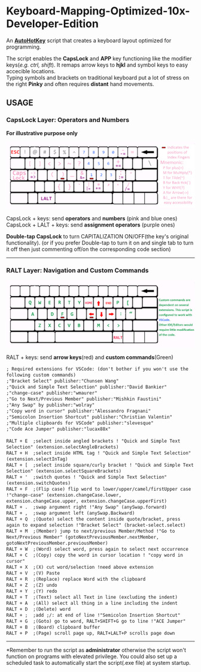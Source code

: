 # Keyboard-Mapping-Optimized-10x-Developer-Edition

An **[AutoHotKey](https://www.autohotkey.com/docs/misc/Remap.htm)** script that creates a keyboard layout optimized for programming.

The script enables the **CapsLock** and **APP** key functioning like the modifier keys(*e.g. ctrl, shift*). It remaps arrow keys to **hjkl** and symbol keys to easy accecible locations.  
Typing symbols and brackets on traditional keyboard put a lot of stress on the right **Pinky** and often requires **distant** hand movements.

## USAGE 
### CapsLock Layer: Operators and Numbers
**For illustrative purpose only**

![usage](pic/layer1.png)

CapsLock + keys: send **operators** and **numbers** (pink and blue ones)  
CapsLock + LALT + keys: send **assignment operators** (purple ones) 

**Double-tap CapsLock** to turn CAPITALIZATION ON/OFF(the key's original functionality). (or if you prefer Double-tap to turn it on and single tab to turn it off then just commenting off/on the corresponding code section)
___

### RALT Layer: Navigation and Custom Commands
![usage](pic/layer2.png)

RALT + keys: send **arrow keys**(red) and **custom commands**(Green)
```autohotkey
; Required extensions for VSCode: (don't bother if you won't use the following custom commands) 
;"Bracket Select" publisher:"Chunsen Wang"
;"Quick and Simple Text Selection" publisher:"David Bankier" 
;"change-case" publisher:"wmaurer"
;"Go to Next/Previous Member" publisher:"Mishkin Faustini"
;"Any Swap" by publisher:"wolray"
;"Copy word in cursor" publisher:"Alessandro Fragnani"
;"Semicolon Insertion Shortcut" publisher:"Christian Valentin"
;"Multiple clipboards for VSCode" publisher:"slevesque"
;"Code Ace Jumper" publisher:"lucax88x"

RALT + E  ;select inside angled brackets ! "Quick and Simple Text Selection" (extension.selectAngleBrackets)
RALT + H  ;select inside HTML tag ! "Quick and Simple Text Selection" (extension.selectInTag)
RALT + [  ;select inside square/curly bracket ! "Quick and Simple Text Selection" (extension.selectSquareBrackets)
RALT + '  ;switch quotes ! "Quick and Simple Text Selection" (extension.switchQuotes)
RALT + F  ;(Flip case) flip word to lower/upper/camel/firstUpper case !"change-case" (extension.changeCase.lower, extension.changeCase.upper, extension.changeCase.upperFirst)
RALT + .  ;swap argument right !"Any Swap" (anySwap.forward)
RALT + ,  ;swap argument left (anySwap.Backward)
RALT + Q  ;(Quote) select the content inside quote/bracket, press again to expand selection !"Bracket Select" (bracket-select.select)
RALT + M  ;(Member) jump to next/previous Member/Method !"Go to Next/Previous Member" (gotoNextPreviousMember.nextMember, gotoNextPreviousMember.previousMember)
RALT + W  ;(Word) select word, press again to select next occurrence
RALT + C  ;(Copy) copy the word in cursor location ! "copy word in cursor" 
RALT + X  ;(X) cut word/selection !need above extension
RALT + V  ;(V) Paste 
RALT + R  ;(Replace) replace Word with the clipboard
RALT + Z  ;(Z) undo
RALT + Y  ;(Y) redo
RALT + T  ;(Text) select all Text in line (excluding the indent)
RALT + A  ;(All) select all thing in a line including the indent
RALT + D  ;(Delete) word 
RALT + ;  ;add ;/: at end of line !"Semicolon Insertion Shortcut"
RALT + G  ;(Goto) go to word, RALT+SHIFT+G go to line !"ACE Jumper"
RALT + B  ;(Board) clipboard buffer
RALT + P  ;(Page) scroll page up, RALT+LALT+P scrolls page down 
```
___

*Remember to run the script as **administrator**  otherwise the script won't function on programs with elevated privilege. You could also set up a scheduled task to automatically start the script(.exe file) at system startup.
